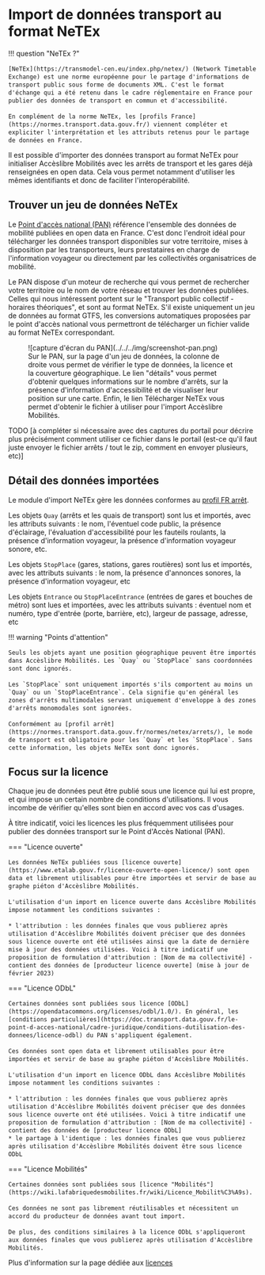# Import de données transport au format NeTEx

!!! question "NeTEx ?"

    [NeTEx](https://transmodel-cen.eu/index.php/netex/) (Network Timetable Exchange) est une norme européenne pour le partage d'informations de transport public sous forme de documents XML. C'est le format d'échange qui a été retenu dans le cadre réglementaire en France pour publier des données de transport en commun et d'accessibilité.

    En complément de la norme NeTEx, les [profils France](https://normes.transport.data.gouv.fr/) viennent compléter et expliciter l'interprétation et les attributs retenus pour le partage de données en France.

Il est possible d'importer des données transport au format NeTEx pour initialiser Accèslibre Mobilités avec les arrêts de transport et les gares déjà renseignées en open data. Cela vous permet notamment d'utiliser les mêmes identifiants et donc de faciliter l'interopérabilité.

## Trouver un jeu de données NeTEx

Le [Point d'accès national (PAN)](https://transport.data.gouv.fr/) référence l'ensemble des données de mobilité publiées en open data en France. C'est donc l'endroit idéal pour télécharger les données transport disponibles sur votre territoire, mises à disposition par les transporteurs, leurs prestataires en charge de l'information voyageur ou directement par les collectivités organisatrices de mobilité.

Le PAN dispose d'un moteur de recherche qui vous permet de rechercher votre territoire ou le nom de votre réseau et trouver les données publiées. Celles qui nous intéressent portent sur le "Transport public collectif - horaires théoriques", et sont au format NeTEx.
S'il existe uniquement un jeu de données au format GTFS, les conversions automatiques proposées par le point d'accès national vous permettront de télécharger un fichier valide au format NeTEx correspondant.

<figure markdown>
  ![capture d'écran du PAN](../../../img/screenshot-pan.png)
  <figcaption>Sur le PAN, sur la page d'un jeu de données, la colonne de droite vous permet de vérifier le type de données, la licence et la couverture géographique.
  Le lien "détails" vous permet d'obtenir quelques informations sur le nombre d'arrêts, sur la présence d'information d'accessibilité et de visualiser leur position sur une carte.
  Enfin, le lien Télécharger NeTEx vous permet d'obtenir le fichier à utiliser pour l'import Accèslibre Mobilités.
</figcaption>
</figure>

TODO [à compléter si nécessaire avec des captures du portail pour décrire plus précisément comment utiliser ce fichier dans le portail (est-ce qu'il faut juste envoyer le fichier arrêts / tout le zip, comment en envoyer plusieurs, etc)]

## Détail des données importées

Le module d'import NeTEx gère les données conformes au [profil FR arrêt](https://normes.transport.data.gouv.fr/normes/netex/arrets/).

Les objets `Quay` (arrêts et les quais de transport) sont lus et importés, avec les attributs suivants : le nom, l'éventuel code public, la présence d'éclairage, l'évaluation d'accessibilité pour les fauteils roulants, la présence d'information voyageur, la présence d'information voyageur sonore, etc.

Les objets `StopPlace` (gares, stations, gares routières) sont lus et importés, avec les attributs suivants : le nom, la présence d'annonces sonores, la présence d'information voyageur, etc

Les objets `Entrance` ou `StopPlaceEntrance` (entrées de gares et bouches de métro) sont lues et importées, avec les attributs suivants : éventuel nom et numéro, type d'entrée (porte, barrière, etc), largeur de passage, adresse, etc

!!! warning "Points d'attention"

    Seuls les objets ayant une position géographique peuvent être importés dans Accèslibre Mobilités. Les `Quay` ou `StopPlace` sans coordonnées sont donc ignorés.

    Les `StopPlace` sont uniquement importés s'ils comportent au moins un `Quay` ou un `StopPlaceEntrance`. Cela signifie qu'en général les zones d'arrêts multimodales servant uniquement d'enveloppe à des zones d'arrêts monomodales sont ignorées.

    Conformément au [profil arrêt](https://normes.transport.data.gouv.fr/normes/netex/arrets/), le mode de transport est obligatoire pour les `Quay` et les `StopPlace`. Sans cette information, les objets NeTEx sont donc ignorés.

## Focus sur la licence

Chaque jeu de données peut être publié sous une licence qui lui est propre, et qui impose un certain nombre de conditions d'utilisations. Il vous incombe de vérifier qu'elles sont bien en accord avec vos cas d'usages.

À titre indicatif, voici les licences les plus fréquemment utilisées pour publier des données transport sur le Point d'Accès National (PAN).

=== "Licence ouverte"

    Les données NeTEx publiées sous [licence ouverte](https://www.etalab.gouv.fr/licence-ouverte-open-licence/) sont open data et librement utilisables pour être importées et servir de base au graphe piéton d'Accèslibre Mobilités.

    L'utilisation d'un import en licence ouverte dans Accèslibre Mobilités impose notamment les conditions suivantes :

    * l'attribution : les données finales que vous publierez après utilisation d'Accèslibre Mobilités doivent préciser que des données sous licence ouverte ont été utilisées ainsi que la date de dernière mise à jour des données utilisées. Voici à titre indicatif une proposition de formulation d'attribution : [Nom de ma collectivité] - contient des données de [producteur licence ouverte] (mise à jour de février 2023)

=== "Licence ODbL"

    Certaines données sont publiées sous licence [ODbL](https://opendatacommons.org/licenses/odbl/1.0/). En général, les [conditions particulières](https://doc.transport.data.gouv.fr/le-point-d-acces-national/cadre-juridique/conditions-dutilisation-des-donnees/licence-odbl) du PAN s'appliquent également.

    Ces données sont open data et librement utilisables pour être importées et servir de base au graphe piéton d'Accèslibre Mobilités.

    L'utilisation d'un import en licence ODbL dans Accèslibre Mobilités impose notamment les conditions suivantes :

    * l'attribution : les données finales que vous publierez après utilisation d'Accèslibre Mobilités doivent préciser que des données sous licence ouverte ont été utilisées. Voici à titre indicatif une proposition de formulation d'attribution : [Nom de ma collectivité] - contient des données de [producteur licence ODbL]
    * le partage à l'identique : les données finales que vous publierez après utilisation d'Accèslibre Mobilités doivent être sous licence ODbL

=== "Licence Mobilités"

    Certaines données sont publiées sous [licence "Mobilités"](https://wiki.lafabriquedesmobilites.fr/wiki/Licence_Mobilit%C3%A9s).

    Ces données ne sont pas librement réutilisables et nécessitent un accord du producteur de données avant tout import.

    De plus, des conditions similaires à la licence ODbL s'appliqueront aux données finales que vous publierez après utilisation d'Accèslibre Mobilités.

Plus d'information sur la page dédiée aux [licences](../../publish/licence.md)

